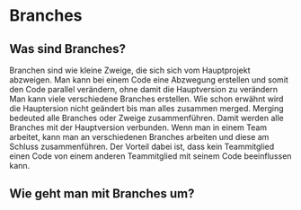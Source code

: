 # Branches

## Was sind Branches?
Branchen sind wie kleine Zweige, die sich sich vom Hauptprojekt abzweigen. Man kann bei einem Code eine Abzwegung erstellen und somit den Code parallel verändern, ohne damit die Hauptversion zu verändern
Man kann viele verschiedene Branches erstellen. Wie schon erwähnt wird die Hauptersion nicht geändert bis man alles zusammen merged. 
Merging bedeuted alle Branches oder Zweige zusammenführen. Damit werden alle Branches mit der Hauptversion verbunden. 
Wenn man in einem Team arbeitet, kann man an verschiedenen Branches arbeiten und diese am Schluss zusammenführen. Der Vorteil dabei ist, dass kein Teammitglied einen Code von einem anderen Teammitglied mit seinem Code beeinflussen kann. 
## Wie geht man mit Branches um?
